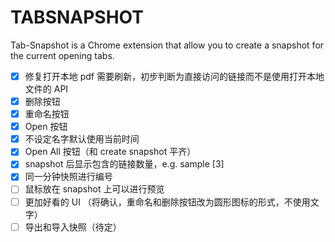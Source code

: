# TABSNAPSHOT

Tab-Snapshot is a Chrome extension that allow you to create a snapshot for the current opening tabs.

- [x] 修复打开本地 pdf 需要刷新，初步判断为直接访问的链接而不是使用打开本地文件的 API
- [x] 删除按钮
- [x] 重命名按钮
- [x] Open 按钮
- [x] 不设定名字默认使用当前时间
- [x] Open All 按钮（和 create snapshot 平齐）
- [x] snapshot 后显示包含的链接数量，e.g. sample [3]
- [x] 同一分钟快照进行编号
- [ ] 鼠标放在 snapshot 上可以进行预览
- [ ] 更加好看的 UI （将确认，重命名和删除按钮改为圆形图标的形式，不使用文字）
- [ ] 导出和导入快照（待定）
